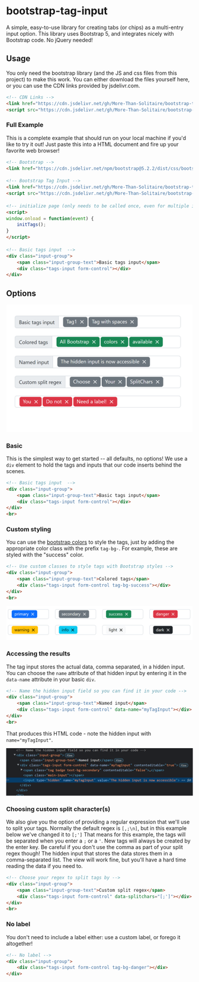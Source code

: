 # bootstrap-tag-input
A simple, easy-to-use library for creating tabs (or chips) as a multi-entry input option.  This library uses Bootstrap 5, and integrates nicely with Bootstrap code.  No jQuery needed!

## Usage

You only need the bootstrap library (and the JS and css files from this project) to make this work.  You can either download the files yourself here, or you can use the CDN links provided by jsdelivr.com.
```html
<!-- CDN Links -->
<link href="https://cdn.jsdelivr.net/gh/More-Than-Solitaire/bootstrap-tag-input@main/tags.css" rel="stylesheet">
<script src="https://cdn.jsdelivr.net/gh/More-Than-Solitaire/bootstrap-tag-input@main/tags.js"></script>
```

### Full Example

This is a complete example that should run on your local machine if you'd like to try it out!  Just paste this into a HTML document and fire up your favorite web browser!

```html
<!-- Bootstrap -->
<link href="https://cdn.jsdelivr.net/npm/bootstrap@5.2.2/dist/css/bootstrap.min.css" rel="stylesheet">

<!-- Bootstrap Tag Input -->
<link href="https://cdn.jsdelivr.net/gh/More-Than-Solitaire/bootstrap-tag-input@main/tags.css" rel="stylesheet">
<script src="https://cdn.jsdelivr.net/gh/More-Than-Solitaire/bootstrap-tag-input@main/tags.js"></script>

<!-- initialize page (only needs to be called once, even for multiple inputs) -->
<script>
window.onload = function(event) {
    initTags();
}
</script>

<!-- Basic tags input  -->
<div class="input-group">
    <span class="input-group-text">Basic tags input</span>
    <div class="tags-input form-control"></div>
</div>
```

## Options

![Screenshot of this project](https://raw.githubusercontent.com/More-Than-Solitaire/bootstrap-tag-input/main/BootstrapTagsInputExamplesScreenshot.png)

### Basic

This is the simplest way to get started -- all defaults, no options!  We use a `div` element to hold the tags and inputs that our code inserts behind the scenes.

```html
<!-- Basic tags input  -->
<div class="input-group">
    <span class="input-group-text">Basic tags input</span>
    <div class="tags-input form-control"></div>
</div>
<br>
```

### Custom styling

You can use the [bootstrap colors](https://getbootstrap.com/docs/5.2/utilities/colors/) to style the tags, just by adding the appropriate color class with the prefix `tag-bg-`.  For example, these are styled with the "success" color.

```html
<!-- Use custom classes to style tags with Bootstrap styles -->
<div class="input-group">
    <span class="input-group-text">Colored tags</span>
    <div class="tags-input form-control tag-bg-success"></div>
</div>
<br>
```

![Custom Styling Example Image](https://raw.githubusercontent.com/More-Than-Solitaire/bootstrap-tag-input/main/TagsInputColorsExample.png)

### Accessing the results

The tag input stores the actual data, comma separated, in a hidden input.  You can choose the `name` attribute of that hidden input by entering it in the `data-name` attribute in your basic `div`.  

```html
<!-- Name the hidden input field so you can find it in your code -->
<div class="input-group">
    <span class="input-group-text">Named input</span>
    <div class="tags-input form-control" data-name="myTagInput"></div>
</div>
<br>
```

That produces this HTML code - note the hidden input with `name="myTagInput"`.

![image of hidden input generated code](https://raw.githubusercontent.com/More-Than-Solitaire/bootstrap-tag-input/main/NamedHiddenInput.png)

### Choosing custom split character(s)

We also give you the option of providing a regular expression that we'll use to split your tags.  Normally the default regex is `[,;\n]`, but in this example below we've changed it to `[;']`  That means for this example, the tags will be separated when you enter a `;` or a `'`.  New tags will always be created by the enter key.  Be careful if you don't use the comma as part of your split regex though!  The hidden input that stores the data stores them in a comma-separated list.  The view will work fine, but you'll have a hard time reading the data if you need to.

```html
<!-- Choose your regex to split tags by -->
<div class="input-group">
    <span class="input-group-text">Custom split regex</span>
    <div class="tags-input form-control" data-splitchars="[;']"></div>
</div>
<br>
```

### No label

You don't need to include a label either: use a custom label, or forego it altogether! 

```html
<!-- No label -->
<div class="input-group">
    <div class="tags-input form-control tag-bg-danger"></div>
</div>
```

